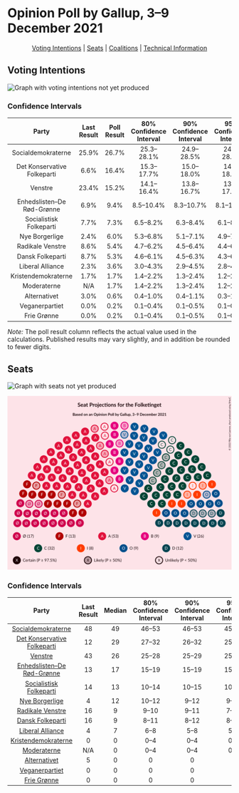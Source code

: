 # Opinion Poll by Gallup, 3–9 December 2021

<p align="center"><a href="#voting-intentions">Voting Intentions</a> | <a href="#seats">Seats</a> | <a href="#coalitions">Coalitions</a> | <a href="#technical-information">Technical Information</a></p>

## Voting Intentions

![Graph with voting intentions not yet produced](2021-12-09-Gallup.png "Voting Intentions")

### Confidence Intervals

| Party | Last Result | Poll Result | 80% Confidence Interval | 90% Confidence Interval | 95% Confidence Interval | 99% Confidence Interval |
|:-----:|:-----------:|:-----------:|:-----------------------:|:-----------------------:|:-----------------------:|:-----------------------:|
| Socialdemokraterne | 25.9% | 26.7% | 25.3–28.1% |24.9–28.5% |24.6–28.9% |23.9–29.6% |
| Det Konservative Folkeparti | 6.6% | 16.4% | 15.3–17.7% |15.0–18.0% |14.7–18.3% |14.2–18.9% |
| Venstre | 23.4% | 15.2% | 14.1–16.4% |13.8–16.7% |13.5–17.0% |13.0–17.6% |
| Enhedslisten–De Rød-Grønne | 6.9% | 9.4% | 8.5–10.4% |8.3–10.7% |8.1–10.9% |7.7–11.4% |
| Socialistisk Folkeparti | 7.7% | 7.3% | 6.5–8.2% |6.3–8.4% |6.1–8.7% |5.8–9.1% |
| Nye Borgerlige | 2.4% | 6.0% | 5.3–6.8% |5.1–7.1% |4.9–7.3% |4.6–7.7% |
| Radikale Venstre | 8.6% | 5.4% | 4.7–6.2% |4.5–6.4% |4.4–6.6% |4.1–7.0% |
| Dansk Folkeparti | 8.7% | 5.3% | 4.6–6.1% |4.5–6.3% |4.3–6.5% |4.0–6.9% |
| Liberal Alliance | 2.3% | 3.6% | 3.0–4.3% |2.9–4.5% |2.8–4.6% |2.5–5.0% |
| Kristendemokraterne | 1.7% | 1.7% | 1.4–2.2% |1.3–2.4% |1.2–2.5% |1.1–2.8% |
| Moderaterne | N/A | 1.7% | 1.4–2.2% |1.3–2.4% |1.2–2.5% |1.1–2.8% |
| Alternativet | 3.0% | 0.6% | 0.4–1.0% |0.4–1.1% |0.3–1.1% |0.3–1.3% |
| Veganerpartiet | 0.0% | 0.2% | 0.1–0.4% |0.1–0.5% |0.1–0.5% |0.0–0.7% |
| Frie Grønne | 0.0% | 0.2% | 0.1–0.4% |0.1–0.5% |0.1–0.5% |0.0–0.7% |

*Note:* The poll result column reflects the actual value used in the calculations. Published results may vary slightly, and in addition be rounded to fewer digits.

## Seats

![Graph with seats not yet produced](2021-12-09-Gallup-seats.png "Seats")

![Graph with seating plan not yet produced](2021-12-09-Gallup-seating-plan.png "Seating Plan")

### Confidence Intervals

| Party | Last Result | Median | 80% Confidence Interval | 90% Confidence Interval | 95% Confidence Interval | 99% Confidence Interval |
|:-----:|:-----------:|:------:|:-----------------------:|:-----------------------:|:-----------------------:|:-----------------------:|
| <a href="#socialdemokraterne">Socialdemokraterne</a> | 48 | 49 | 46–53 |46–53 |45–53 |43–53 |
| <a href="#det-konservative-folkeparti">Det Konservative Folkeparti</a> | 12 | 29 | 27–32 |26–32 |25–32 |25–33 |
| <a href="#venstre">Venstre</a> | 43 | 26 | 25–28 |25–29 |25–29 |24–32 |
| <a href="#enhedslisten–de-rød-grønne">Enhedslisten–De Rød-Grønne</a> | 13 | 17 | 15–19 |15–19 |15–19 |14–20 |
| <a href="#socialistisk-folkeparti">Socialistisk Folkeparti</a> | 14 | 13 | 10–14 |10–15 |10–16 |10–17 |
| <a href="#nye-borgerlige">Nye Borgerlige</a> | 4 | 12 | 10–12 |9–12 |9–13 |9–14 |
| <a href="#radikale-venstre">Radikale Venstre</a> | 16 | 9 | 9–10 |9–11 |7–12 |7–12 |
| <a href="#dansk-folkeparti">Dansk Folkeparti</a> | 16 | 9 | 8–11 |8–12 |8–12 |7–13 |
| <a href="#liberal-alliance">Liberal Alliance</a> | 4 | 7 | 6–8 |5–8 |5–8 |5–9 |
| <a href="#kristendemokraterne">Kristendemokraterne</a> | 0 | 0 | 0–4 |0–4 |0–4 |0–4 |
| <a href="#moderaterne">Moderaterne</a> | N/A | 0 | 0–4 |0–4 |0–4 |0–5 |
| <a href="#alternativet">Alternativet</a> | 5 | 0 | 0 |0 |0 |0 |
| <a href="#veganerpartiet">Veganerpartiet</a> | 0 | 0 | 0 |0 |0 |0 |
| <a href="#frie-grønne">Frie Grønne</a> | 0 | 0 | 0 |0 |0 |0 |

